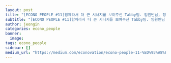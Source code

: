 ```yaml
---
layout: post
title: "[ECONO PEOPLE #11]함께라서 더 큰 시너지를 보여주신 Tabby팀. 임원빈님, 정현석님"
subtitle: "[ECONO PEOPLE #11]함께라서 더 큰 시너지를 보여주신 Tabby팀. 임원빈님, 정현석님"
author: jeongin
categories: econo_people
banner:
  image:
tags: econo_people
sidebar: []
medium_url: "https://medium.com/econovation/econo-people-11-%ED%95%A8%EA%BB%98%EB%9D%BC%EC%84%9C-%EB%8D%94-%ED%81%B0-%EC%8B%9C%EB%84%88%EC%A7%80%EB%A5%BC-%EB%B3%B4%EC%97%AC%EC%A3%BC%EC%8B%A0-tabby%ED%8C%80-%EC%9E%84%EC%9B%90%EB%B9%88%EB%8B%98-%EC%A0%95%ED%98%84%EC%84%9D%EB%8B%98-b59eed77697a"
---
```

